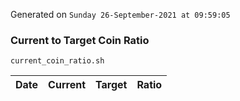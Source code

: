 Generated on `Sunday 26-September-2021 at 09:59:05`

### Current to Target Coin Ratio
`current_coin_ratio.sh`

Date|Current|Target|Ratio
---|---|---|---
